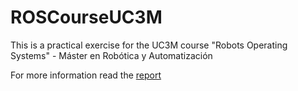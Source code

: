 # ROSCourseUC3M
This is a practical exercise for the UC3M course "Robots Operating Systems" - Máster en Robótica y Automatización

For more information read the [report](https://github.com/Weasfas/ROSCourseUC3M/blob/master/Memoria%20Ej%20Practico.pdf)
